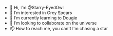 - 👋 Hi, I’m @Starry-EyedOwl
- 👀 I’m interested in Grey Spears
- 🌱 I’m currently learning to Dougie
- 💞️ I’m looking to collaborate on the universe
- 📫 How to reach me, you can't I'm chasing a star

<!---
Starry-EyedOwl/Starry-EyedOwl is a ✨ special ✨ repository because its `README.md` (this file) appears on your GitHub profile.
You can click the Preview link to take a look at your changes.
--->
